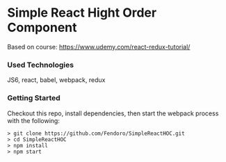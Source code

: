 # Simple React Hight Order Component

Based on course: https://www.udemy.com/react-redux-tutorial/

### Used Technologies

JS6, react, babel, webpack, redux

### Getting Started

Checkout this repo, install dependencies, then start the webpack process with the following:

```
> git clone https://github.com/Fendoro/SimpleReactHOC.git
> cd SimpleReactHOC
> npm install
> npm start
```
